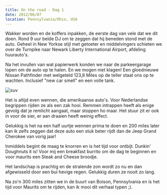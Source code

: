 ```yaml
---
title: On the road - Dag 1
date: 2012/06/07
location: Pennsylvania/Ohio, USA
---
```


Wakker worden en de koffers inpakken, de eerste dag van vele dat we dit doen. Rond 9 uur belde DJ om te zeggen dat hij beneden stond met de auto. Geheel in New Yorkse stijl met getoeter en middelvingers schieten we over de Turnpike naar Newark Liberty International Airport, afdeling huurauto's.

Na het invullen van wat papierwerk konden we naar de parkeergarage lopen om de auto op te halen. En we mogen niet klagen! Een gloednieuwe Nissan Pathfinder met welgeteld 123,8 Miles op de teller staat ons op te wachten. Inclusief "new car smell" en een volle tank.

![suv](http://photography.matsimitsu.com/track/uploads/4fd134433f61b01345000004/4fd135853f61b01345000006/large_IMG_0852.JPG)

Het is altijd even wennen, die amerikaanse auto's. Voor Nederlandse begrippen rijden ze als een zak hooi. Remmen intrappen heeft als enige gevolg dat je remlicht aangaat, maar stoppen ho maar. Het stuur zit er ook in voor de sier, er aan draaien heeft weinig effect.

Gelukkig is het na een half uurtje wennen prima te doen en 200 miles later kan ik zelfs zeggen dat deze auto een stuk beter rijdt dan de Jeep Grand Cherokee van vorig jaar!

Inmiddels begint de maag te knorren en is het tijd voor ontbijt. Dunkin' Doughnuts it is! Voor mij een breakfast burrito om de dag te beginnen en voor maurits een Steak and Cheese broodje.

Het landschap is prachtig en de stralende zon wordt zo nu en dan afgewisseld door een bui hevige regen. Gelukkig duren ze nooit zo lang.

Na zo'n 300 miles zitten we in de buurt van Boison, Pennsylvania en is het tijd voor Maurits om te rijden, kan ik mooi dit verhaal typen ;).

